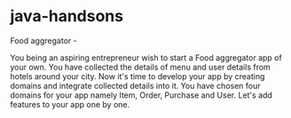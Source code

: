 # java-handsons

Food aggregator -

You being an aspiring entrepreneur wish to start a Food aggregator app of your own. You have collected the details of menu and user details from hotels around your city.
Now it's time to develop your app by creating domains and integrate collected details into it.
You have chosen four domains for your app namely Item, Order, Purchase and User. Let's add features to your app one by one. 
 
